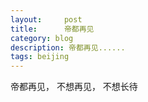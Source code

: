 ```yaml
---
layout:     post
title:      帝都再见
category: blog
description: 帝都再见......
tags: beijing
---
```


帝都再见， 不想再见， 不想长待